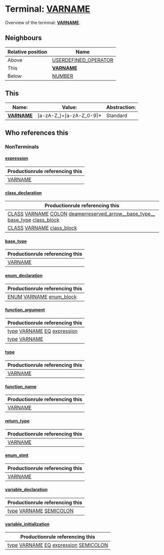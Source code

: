 # Terminal: **[VARNAME](./VARNAME.md)**

Overview of the terminal: **[VARNAME](./VARNAME.md)**.



## **Neighbours**

| Relative position | Name                                          |
| ----------------- | --------------------------------------------- |
| Above             | [USERDEFINED_OPERATOR](./USERDEFINED_OPERATOR.md) |
| This              | **[VARNAME](./VARNAME.md)** |
| Below             | [NUMBER](./NUMBER.md) |



## **This**

| Name:                                       | Value:          | Abstraction:    |
| ------------------------------------------- | --------------- | --------------- |
| **[VARNAME](./VARNAME.md)** | [a-zA-Z_]+[a-zA-Z_0-9]* | Standard |



## **Who references this**

### NonTerminals


#### [expression](./../Grammar/expression.md)

| Productionrule referencing this                      |
| ---------------------------------------------------- |
| [VARNAME](./VARNAME.md)  |


#### [class_declaration](./../Grammar/class_declaration.md)

| Productionrule referencing this                      |
| ---------------------------------------------------- |
| [CLASS](./CLASS.md) [VARNAME](./VARNAME.md) [COLON](./COLON.md) [deamerreserved_arrow__base_type__](./../Grammar/deamerreserved_arrow__base_type__.md) [base_type](./../Grammar/base_type.md) [class_block](./../Grammar/class_block.md)  |
| [CLASS](./CLASS.md) [VARNAME](./VARNAME.md) [class_block](./../Grammar/class_block.md)  |


#### [base_type](./../Grammar/base_type.md)

| Productionrule referencing this                      |
| ---------------------------------------------------- |
| [VARNAME](./VARNAME.md)  |


#### [enum_declaration](./../Grammar/enum_declaration.md)

| Productionrule referencing this                      |
| ---------------------------------------------------- |
| [ENUM](./ENUM.md) [VARNAME](./VARNAME.md) [enum_block](./../Grammar/enum_block.md)  |


#### [function_argument](./../Grammar/function_argument.md)

| Productionrule referencing this                      |
| ---------------------------------------------------- |
| [type](./../Grammar/type.md) [VARNAME](./VARNAME.md) [EQ](./EQ.md) [expression](./../Grammar/expression.md)  |
| [type](./../Grammar/type.md) [VARNAME](./VARNAME.md)  |


#### [type](./../Grammar/type.md)

| Productionrule referencing this                      |
| ---------------------------------------------------- |
| [VARNAME](./VARNAME.md)  |


#### [function_name](./../Grammar/function_name.md)

| Productionrule referencing this                      |
| ---------------------------------------------------- |
| [VARNAME](./VARNAME.md)  |


#### [return_type](./../Grammar/return_type.md)

| Productionrule referencing this                      |
| ---------------------------------------------------- |
| [VARNAME](./VARNAME.md)  |


#### [enum_stmt](./../Grammar/enum_stmt.md)

| Productionrule referencing this                      |
| ---------------------------------------------------- |
| [VARNAME](./VARNAME.md)  |


#### [variable_declaration](./../Grammar/variable_declaration.md)

| Productionrule referencing this                      |
| ---------------------------------------------------- |
| [type](./../Grammar/type.md) [VARNAME](./VARNAME.md) [SEMICOLON](./SEMICOLON.md)  |


#### [variable_initialization](./../Grammar/variable_initialization.md)

| Productionrule referencing this                      |
| ---------------------------------------------------- |
| [type](./../Grammar/type.md) [VARNAME](./VARNAME.md) [EQ](./EQ.md) [expression](./../Grammar/expression.md) [SEMICOLON](./SEMICOLON.md)  |



